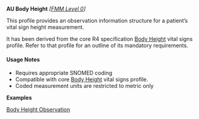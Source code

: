 **AU Body Height** *[[FMM Level 0](guidance.html)]*

This profile provides an observation information structure for a patient’s vital sign height measurement.

It has been derived from the core R4 specification [Body Height](http://hl7.org/fhir/StructureDefinition/bodyheight) vital signs profile. 
Refer to that profile for an outline of its mandatory requirements.


#### Usage Notes
* Requires appropriate SNOMED coding
* Compatible with core [Body Height](http://hl7.org/fhir/StructureDefinition/bodyheight) vital signs profile.
* Coded measurement units are restricted to metric only

**Examples**

[Body Height Observation](Observation-bodyheight-example0.html)